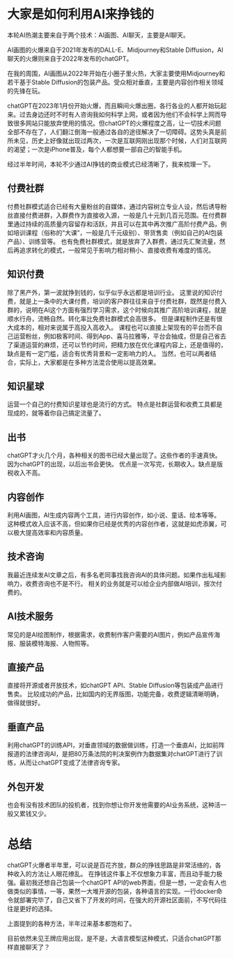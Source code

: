 # 大家是如何利用AI来挣钱的

本轮AI热潮主要来自于两个技术：AI画图、AI聊天，主要是AI聊天。

AI画图的火爆来自于2021年发布的DALL-E、Midjourney和Stable Diffusion，AI聊天的火爆则来自于2022年发布的chatGPT。

在我的周围，AI画图从2022年开始在小圈子里火热，大家主要使用Midjourney和若干基于Stable Diffusion的包装产品。受众相对垂直，主要是内容创作相关领域的先锋在玩。

chatGPT在2023年1月份开始火爆，而且瞬间火爆出圈，各行各业的人都开始玩起来。过去身边还时不时有人咨询我如何科学上网，或者因为他们不会科学上网而导致很多网站只能放弃使用的情况。但chatGPT的火爆程度之高，让一切技术问题全部不存在了，人们翻江倒海一般通过各自的途径解决了一切障碍。这势头真是前所未见，历史上好像就出现过两次，一次是互联网刚出现那个时候，人们对互联网的渴望；一次是iPhone普及，每个人都想要一部自己的智能手机。

经过半年时间，本轮不少通过AI挣钱的商业模式已经清晰了，我来梳理一下。

## 付费社群

付费社群模式适合已经有大量粉丝的自媒体，通过内容树立专业人设，然后诱导粉丝直接付费进群，入群费作为直接收入源，一般是几十元到几百元范围。在付费群里通过持续的高质量内容留存和活跃，并且可以在其中再次推广高阶付费产品，例如培训课程（俗称的“大课”，一般是几千元级别）、带货售卖（例如自己的AI包装产品）、训练营等。
也有免费社群模式，就是放弃了入群费，通过先汇聚流量，然后再追求转化的模式，一般常见于影响力相对稍小、直接收费有难度的情况。

## 知识付费

除了黑产外，第一波就挣到钱的，似乎似乎永远都是培训行业。
这里说的知识付费，就是上一条中的大课付费，培训的客户群往往来自于付费社群，既然是付费入群的，说明在AI这个方面有强烈学习需求，这个时候向其推广高阶培训课程，就是顺水行舟，流畅自然。转化率比免费社群模式会高很多。
但是课程制作还是有很大成本的，相对来说属于高投入高收入。
课程也可以直接上架现有的平台而不自己运营粉丝，例如极客时间、得到App、喜马拉雅等，平台会抽成，但是自己省去了渠道运营的麻烦，还可以节约时间，把精力放在优化课程内容上，还是值得的，缺点是有一定门槛，适合有优秀背景和一定影响力的人。
当然，也可以两者结合，实际上，大家都是在多种方法混合使用以提高效果。

## 知识星球

运营一个自己的付费知识星球也是流行的方式。
特点是社群运营和收费工具都是现成的，就等着你自己搞定流量了。

## 出书

chatGPT才火几个月，各种相关的图书已经大量出现了。这些作者的手速真快。
因为chatGPT的出现，以后出书会更快。
优点是一次写完，长期收入。缺点是版税收入不高。

## 内容创作

利用AI画图，AI生成内容两个工具，进行内容创作，如小说、童话、绘本等等。
这种模式收入应该不高，但如果你已经是优秀的内容创作者，这就是如虎添翼，可以极大提高效率和内容质量。

## 技术咨询

我最近连续发AI文章之后，有多名老同事找我咨询AI的具体问题。如果作出私域影响力，收费咨询也不是不行。
相关的业务就是可以给企业内部做AI培训，按次付费的。

## AI技术服务

常见的是AI绘图制作，根据需求，收费制作客户需要的AI图片，例如产品宣传海报、服装模特海报、人物照等。

## 直接产品

直接将开源或者开放技术，如chatGPT API、Stable Diffusion等包装成产品进行售卖。
比较成功的产品，比如国内的无界版图，功能完备，收费逻辑清晰明确，做得就很好。

## 垂直产品

利用chatGPT的训练API，对垂直领域的数据做训练，打造一个垂直AI，比如前阵报道的法律咨询AI，是把80万条法院的判决案例作为数据集对chatGPT进行了训练，从而让chatGPT变成了法律咨询专家。

## 外包开发

也会有没有技术团队的投机者，找到你想让你开发他需要的AI业务系统，这种活一般又累钱又少。

# 总结

chatGPT火爆者半年里，可以说是百花齐放，群众的挣钱思路是非常活络的，各种收入的方法让人眼花缭乱。
在挣钱这件事上不仅想象力丰富，而且动手能力极强。最初我还想自己包装一个chatGPT API的web界面，但是一想，一定会有人也做类似的事情，一等，果然一大堆开源的包装，各种语言的实现。一行docker命令就部署完毕了，自己又省下了开发的时间，在强大的开源社区面前，不写代码往往是更好的选择。

上面提到的各种方法，半年过来基本都饱和了。

目前依然未见王牌应用出现，是不是，大语言模型这种模式，只适合chatGPT那样直接聊天了？

